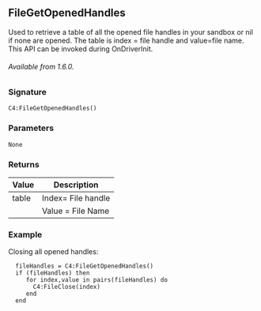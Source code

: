 ## FileGetOpenedHandles

Used to retrieve a table of all the opened file handles in your sandbox or nil if none are opened. The table is index = file handle and value=file name. This API can be invoked during OnDriverInit.

###### Available from 1.6.0.


### Signature

`C4:FileGetOpenedHandles()`


### Parameters

`None`


### Returns

| Value | Description |
| --- | --- |
| table | Index= File handle |
|          | Value = File Name |


### Example

Closing all opened handles:

```
  fileHandles = C4:FileGetOpenedHandles()
  if (fileHandles) then
     for index,value in pairs(fileHandles) do
       C4:FileClose(index)
     end
  end
```